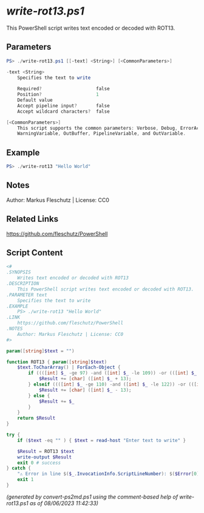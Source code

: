 *write-rot13.ps1*
================

This PowerShell script writes text encoded or decoded with ROT13.

Parameters
----------
```powershell
PS> ./write-rot13.ps1 [[-text] <String>] [<CommonParameters>]

-text <String>
    Specifies the text to write
    
    Required?                    false
    Position?                    1
    Default value                
    Accept pipeline input?       false
    Accept wildcard characters?  false

[<CommonParameters>]
    This script supports the common parameters: Verbose, Debug, ErrorAction, ErrorVariable, WarningAction, 
    WarningVariable, OutBuffer, PipelineVariable, and OutVariable.
```

Example
-------
```powershell
PS> ./write-rot13 "Hello World"

```

Notes
-----
Author: Markus Fleschutz | License: CC0

Related Links
-------------
https://github.com/fleschutz/PowerShell

Script Content
--------------
```powershell
<#
.SYNOPSIS
	Writes text encoded or decoded with ROT13
.DESCRIPTION
	This PowerShell script writes text encoded or decoded with ROT13.
.PARAMETER text
	Specifies the text to write
.EXAMPLE
	PS> ./write-rot13 "Hello World"
.LINK
	https://github.com/fleschutz/PowerShell
.NOTES
	Author: Markus Fleschutz | License: CC0
#>

param([string]$text = "")

function ROT13 { param([string]$text)
	$text.ToCharArray() | ForEach-Object {
		if ((([int] $_ -ge 97) -and ([int] $_ -le 109)) -or (([int] $_ -ge 65) -and ([int] $_ -le 77))) {
			$Result += [char] ([int] $_ + 13);
		} elseif ((([int] $_ -ge 110) -and ([int] $_ -le 122)) -or (([int] $_ -ge 78) -and ([int] $_ -le 90))) {
			$Result += [char] ([int] $_ - 13);
		} else {
			$Result += $_
		}        
	}
	return $Result
}

try {
	if ($text -eq "" ) { $text = read-host "Enter text to write" }

	$Result = ROT13 $text
	write-output $Result
	exit 0 # success
} catch {
	"⚠️ Error in line $($_.InvocationInfo.ScriptLineNumber): $($Error[0])"
	exit 1
}
```

*(generated by convert-ps2md.ps1 using the comment-based help of write-rot13.ps1 as of 08/06/2023 11:42:33)*
